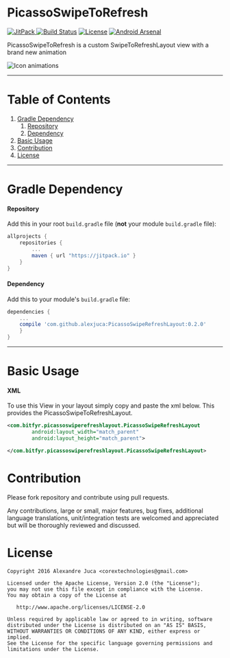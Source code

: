 # PicassoSwipeToRefresh 

[ ![JitPack](https://img.shields.io/github/release/jd-alexander/likebutton.svg?label=jitpack) ](https://jitpack.io/#jd-alexander/likebutton)
[![Build Status](https://travis-ci.org/jd-alexander/LikeButton.svg)](https://travis-ci.org/jd-alexander/LikeButton)
[![License](https://img.shields.io/badge/license-Apache%202-4EB1BA.svg?style=flat-square)](https://www.apache.org/licenses/LICENSE-2.0.html)
[![Android Arsenal](https://img.shields.io/badge/Android%20Arsenal-LikeButton-green.svg?style=true)](https://android-arsenal.com/details/1/3038)


PicassoSwipeToRefresh is a custom SwipeToRefreshLayout view with a brand new animation

![Icon animations](https://media.giphy.com/media/3oz8xrGoB8DCI6LZ6M/giphy.gif "Icon animations")

---

# Table of Contents

1. [Gradle Dependency](https://github.com/AlexJuca/PicassoSwipeRefreshLayout#gradle-dependency)
   1. [Repository](https://github.com/AlexJuca/PicassoSwipeRefreshLayout#repository)
   2. [Dependency](https://github.com/AlexJuca/PicassoSwipeRefreshLayout#dependency)
2. [Basic Usage](https://github.com/AlexJuca/PicassoSwipeRefreshLayout#basic-usage)
12. [Contribution](https://github.com/AlexJuca/PicassoSwipeRefreshLayout#contribution)
13. [License](https://github.com/AlexJuca/PicassoSwipeRefreshLayout#license)

   
---

# Gradle Dependency


#### Repository

Add this in your root `build.gradle` file (**not** your module `build.gradle` file):

```gradle
allprojects {
	repositories {
		...
		maven { url "https://jitpack.io" }
	}
}
```

#### Dependency

Add this to your module's `build.gradle` file:

```gradle
dependencies {
	...
	compile 'com.github.alexjuca:PicassoSwipeRefreshLayout:0.2.0'
	}
}
```

---

# Basic Usage

#### XML

To use this View in your layout simply copy and paste the xml below. This provides the PicassoSwipeToRefreshLayout. 

```xml
<com.bitfyr.picassoswiperefreshlayout.PicassoSwipeRefreshLayout
        android:layout_width="match_parent"
        android:layout_height="match_parent">

</com.bitfyr.picassoswiperefreshlayout.PicassoSwipeRefreshLayout>
```


# Contribution


Please fork repository and contribute using pull requests.

Any contributions, large or small, major features, bug fixes, additional language translations, unit/integration tests are welcomed and appreciated but will be thoroughly reviewed and discussed.


# License

    Copyright 2016 Alexandre Juca <corextechnologies@gmail.com>

    Licensed under the Apache License, Version 2.0 (the "License");
    you may not use this file except in compliance with the License.
    You may obtain a copy of the License at

       http://www.apache.org/licenses/LICENSE-2.0

    Unless required by applicable law or agreed to in writing, software
    distributed under the License is distributed on an "AS IS" BASIS,
    WITHOUT WARRANTIES OR CONDITIONS OF ANY KIND, either express or implied.
    See the License for the specific language governing permissions and
    limitations under the License.

